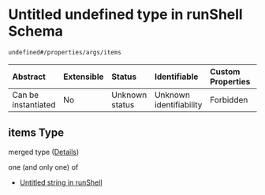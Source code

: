 # Untitled undefined type in runShell Schema

```txt
undefined#/properties/args/items
```



| Abstract            | Extensible | Status         | Identifiable            | Custom Properties | Additional Properties | Access Restrictions | Defined In                                                                   |
| :------------------ | :--------- | :------------- | :---------------------- | :---------------- | :-------------------- | :------------------ | :--------------------------------------------------------------------------- |
| Can be instantiated | No         | Unknown status | Unknown identifiability | Forbidden         | Allowed               | none                | [runShell\_v2.schema.json\*](runShell_v2.schema.json "open original schema") |

## items Type

merged type ([Details](runshell_v2-properties-args-items.md))

one (and only one) of

*   [Untitled string in runShell](runshell_v2-properties-args-items-oneof-0.md "check type definition")
